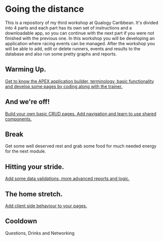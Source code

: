 # Going the distance

This is a repository of my third workshop at Qualogy Caribbean. It's divided into 4 parts and each part has its own set of instructions and a downloadable app, so you can continue with the next part if you were not finished with the previous one.
In this workshop you will be developing an application where racing events can be managed. After the workshop you will be able to add,
edit or delete runners, events and results to the database and also run some pretty graphs and reports.

## Warming Up.
[Get to know the APEX application builder, terminology, basic functionality and develop some pages by coding along with the trainer.](instructions/1.intro/README.md)

## And we're off!
[Build your own basic CRUD pages. Add navigation and learn to use shared components.](instructions/2.basics/README.md)

## Break
Get some well deserved rest and grab some food for much needed energy for the next module.

## Hitting your stride.
[Add some data validations, more advanced reports and logic.](instructions/3.moreLogic/README.md)

## The home stretch.
[Add client side behaviour to your pages.](instructions/4.clientSide/README.md)

## Cooldown
Questions, Drinks and Networking
